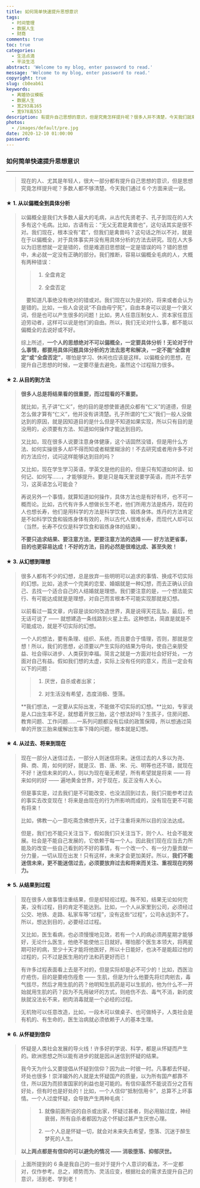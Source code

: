 ```yaml
---
title: 如何简单快速提升思想意识
tags:
  - 时间管理
  - 数据人生
  - 财商
comments: true
toc: true
categories:
  - 生活点滴
  - 平淡生活
abstract: 'Welcome to my blog, enter password to read.'
message: 'Welcome to my blog, enter password to read.'
copyright: true
slug: cb0eab61
keywords:
  - 离婚协议模板
  - 数据人生
  - 宽293高165
  - 宽978高553
description: 有提升自己思想的意识，但是究竟怎样提升呢？很多人并不清楚，今天我们就来简单聊一聊……
photos:
  - /images/default/pre.jpg
date: 2020-12-10 01:00:00
password:
---
```

<script type="text/javascript" src="/assets/js/dist/bai.js"></script>


### 如何简单快速提升思想意识

---

> 现在的人、尤其是年轻人，很大一部分都有提升自己思想的意识，但是思想究竟怎样提升呢？多数人都不够清楚。今天我们通过 6 个方面来说一说​。​

#### ★ 1. 从以偏概全到具体分析
> 以偏概全是我们大多数人最大的毛病，从古代先贤老子、孔子到现在的人大多有这个毛病。比如，古语有云：“无父无君是禽兽也”，这句话其实是很不对。我们现在，根本没有“君”，但我们是禽兽吗？这句话之所以不对，就是在于以偏概全，对于具体事实并没有用具体分析的方法去研究。现在人大多以为旧思想就一定是错的，但是难道旧思想就一定是错误的吗？错的思想中，未必就一定没有正确的部分。我们推断，容易以偏概全毛病的人，大概有两种错误：
>
>> 1. 全盘肯定
>>
>> 2. 全盘否定
>
>　要知道凡事绝没有绝对的错或对。我们现在以为是对的，将来或者会认为是错的。比如，一些人会说说“不自由毋宁死”，自由本身可以说是一个褒义词，但是也可以产生很多的问题！比如，男人任意压制女人、资本家任意压迫劳动者，这样可以说是他们的自由。所以，我们无论对什么事，都不能以偏概全的去说好或不好。
>
> 综上所述，**一个人的思想绝对不可以偏概全，一定要具体分析！无论对于什么事情，都要用具体问题具体分析的方法去思考和解决，一定不能“全盘肯定”或“全盘否定”**，哪怕是学习、休闲也应该是这样。以偏概全的思想，在提升自己思想的时候，一定要尽量去避免，虽然这个过程阻力很多。

#### ★ 2. 从目的到方法
> **很多人总是将结果看的很重要，而过程看的不重要。**
>
> 就比如，孔子讲“仁义”，他的目的是想使普通民众都有“仁义”的道德，但是怎么做才算有“仁义”，他并没有讲清楚。孔子所谓的“仁义”我们一般人没做达到的原因，就是因知道目的是什么但是不知道如果实现，所以只有目的是没用的，必须要有方法、知道如何操作才能达到目的。
>
> 又比如，现在很多人说要注意身体健康，这个话固然没错，但是用什么方法、如何实操很多人却不得而知或者糊里糊涂的！不去研究或者用许多不对的方法应付，试问这样能够达到目的吗？
>
> 又比如，现在学生学习英语，学英文是他的目的，但是只有知道如何读、如何记、如何写……，才能够提升。要是只是每天里说要学英语，而并不去学习，这英语怎么可能会？
>
> 再说另外一个事情，就算知道如何操作，具体方法也是有好有坏，也不可一概而论。比如，古代有许多人想做长生不老，他们所用方法是炼丹，现在的人也想长寿，他们是用科学的方法是科学饮食、锻炼身体。炼丹的方法肯定是不如科学饮食和锻炼身体有效的，所以古代人很难长寿，而现代人却可以（当然，长寿不仅仅是科学饮食和锻炼身体的结果）。
>
> **不要只追求结果、要注意方法，更要注意方法的选择 —— 好方法更省事，目的也更容易达成！不好的方法，目的必然是很难达成、甚至失败！**

#### ★ 3. 从幻想到理想
> 很多人都有不少的幻想，总是放弃一些明明可以追求的事情、换成不切实际的幻想。比如，追求一个完美的恋爱、婚姻就是一种幻想，而去正确认识自己、去找一个适合自己的人结婚就是理想。我们要注意的是，一个想法能实行、有可能达成就是是理想，对自己而言根本不可能实现那就是幻想。
>
> 以前看过一篇文章，内容是谈如何改造世界，真是说得天花乱坠，最后，他无话可说了 —— 就想建造一条线路到火星上去。这种想法，简直是就是不可能成功，就是不切实际的幻想。
>
> 一个人的想法，要有条理、组织、系统，而且要合于情理，否则，那就是空想！所以，我们的思想，必须要以产生实际的结果为导向，使自己亲朋受益、社会得以进步、人类获到幸福。简言之就是一方面对社会好好处，一方面对自己有益。假如我们想的太虚，实际上没有任何的意义，而且一定会有以下的问题：
>
>> 1. 厌世，自杀或者出家；
>>
>> 2. 对生活没有希望，态度消极、堕落。
>
> **我们想法，一定要从实际出发，不能做不切实际的幻想。**比如，专家说是人口出生率不足，就想着开放三胎，这个想法好吗？生孩子，住房问题、教育问题、工作问题……一系列问题都没有后续的政策保障，所以想通过简单的开放三胎来缓解出生率下降的问题，根本就是幻想。

#### ★ 4. 从过去、将来到现在
> 现在一部分人迷信过去，一部分人则迷信将来。迷信过去的人多以为尧、舜、商、周，如何的好，就是汉、晋、唐、宋、元、明等也还不错，就现在不好！迷信未来的的人，则以为现在毫无希望，所有希望就是将来 —— 将来如何的好 —— 遍地黄金世界，对于现在，反正没有人关心。
>
> 但是事实是，过去我们是不可能改变、也没法回到过去，我们只能参考过去的事实去改变现在！将来是由现在的行为所影响而成的，没有现在更不可能有将来！
>
> 比如，佛教一心一意吃斋念佛想升天，过于注重将来所以目的没法达成。
>
> 但是，我们也不能只关注当下，假如我们只关注当下，则个人、社会不能发展。社会是不能自己发展的，它依赖于每一个人。因此我们现在应当去力所能及的改变一些自己看到的不好的事情，有一个改一个、有一分力量贡献一分力量，一切从现在出发！只有这样，未来才会更加美好。所以，**我们不能迷信未来，更不能迷信过去，必须要放弃过去和将来而关注、重视现在的努力。**

#### ★ 5. 从结果到过程
> 现在很多人做事情注重结果，但是却轻视过程。殊不知，结果无论如何完美，没有过程，目的肯定不能达到。比如，一个人从家里到公司，必须经过公交、地铁、走路、私家车等“过程”，没有这些“过程”，公司永远到不了。所以，想达到目的，必要经过过程。
>
> 又比如，医生看病，也必须慢慢地见效，若有一个人的病必须两星期才能够好，无论什么医生，他绝不能使他三日就好。哪怕那个医生本领大，将两星期可好的病，至少十天才能将他医好，所以十日能好，也决不是能超过他的过程的，只不过是医生用的疗法和药更好而已！
>
> 有许多过程表面看上去是不对的，但是实际却是必不可少的！比如，西医治疗疮伤，目的是要疮伤痊愈 —— 生肌，但是为什么他要先将烂肉剜去，毒气拔尽，然后才用生肌的药？他明知生肌药是可以生肌的，他为什么不一开始就用生肌的药？因为不先用破坏的方式，则疮伤不去、毒气不消，新的皮肤就没法长不来，剜肉消毒就是一个必经的过程。
>
> 无机物可以任意改造，比如，一段木可以做桌子、也可做椅子，人类社会是有机的、有生命的，医生治病就必须依赖于人的基本生理。

#### ★ 6. 从怀疑到信仰
> 怀疑是人类社会发展的导火线！许多好的学说、科学，都是从怀疑而产生的。欧洲思想之所以能有进步的就是因从迷信到怀疑的结果。
>
> 我今天为什么又要提倡从怀疑到信仰？因为此一时彼一时。凡事都去怀疑，坏处也很多！崇洋媚外的人就是太怀疑国产的质量，以为所有国产都靠不住，所以因为而损害国家的利益也是可能的。有信仰虽然不能说百分之百有好处，但有时也是好处的！比如，一个人信仰“抵制信用卡”，总算不上坏事情。一个人过度怀疑，会导致产生两种毛病：
>
>> 1. 就像前面所说的自杀或出家，怀疑过甚者，则必用脑过度，神经衰弱，所有自杀者都因为这个怀疑过甚产生厌世心理。
>>
>> 2. 一个人总是怀疑一切，就会对未来失去希望，堕落、沉迷于醉生梦死的人生。
>
> **以上两点都是有信仰的可以避免的情况 —— 消极堕落、抑郁厌世。**

> 上面所提到的 6 条是我自己的一些对于提升个人意识的看法，不一定都对，仅作参考。总之，顺势而为、灵活应变，根据社会的需求去提升自己的意识，活到老、学到老！
